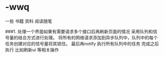 # -wwq
一些 书籍 资料 阅读随笔

###1. 处理一个界面如果有需要请求多个接口后再刷新页面的情况
  采用队列和信号量的结合方式进行处理。  将所有的网络请求添加到异步队列中，队列中的每个任务创建对应的信号量将其锁住。  最后再notify 执行所有队列中的任务
  完成之后执行 比如刷新ui 等相关操作
